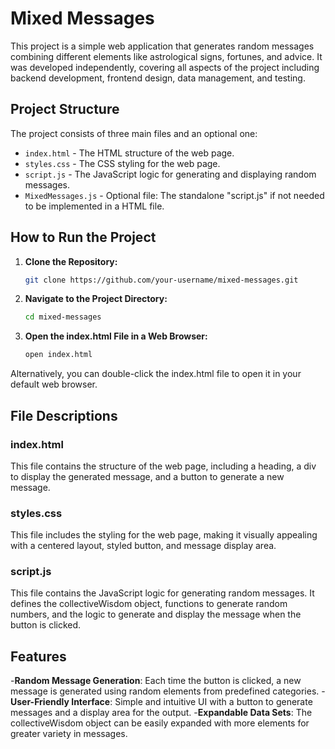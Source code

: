 # Mixed Messages

This project is a simple web application that generates random messages combining different elements like astrological signs, fortunes, and advice. It was developed independently, covering all aspects of the project including backend development, frontend design, data management, and testing.

## Project Structure

The project consists of three main files and an optional one:

- `index.html` - The HTML structure of the web page.
- `styles.css` - The CSS styling for the web page.
- `script.js` - The JavaScript logic for generating and displaying random messages.
- `MixedMessages.js` - Optional file: The standalone "script.js" if not needed to be implemented in a HTML file.

## How to Run the Project

1. **Clone the Repository:**
   ```sh
   git clone https://github.com/your-username/mixed-messages.git

2. **Navigate to the Project Directory:**
   ```sh
   cd mixed-messages

3. **Open the index.html File in a Web Browser:**
   ```sh
   open index.html


Alternatively, you can double-click the index.html file to open it in your default web browser.

## File Descriptions

### index.html

This file contains the structure of the web page, including a heading, a div to display the generated message, and a button to generate a new message.

### styles.css

This file includes the styling for the web page, making it visually appealing with a centered layout, styled button, and message display area.

### script.js

This file contains the JavaScript logic for generating random messages. It defines the collectiveWisdom object, functions to generate random numbers, and the logic to generate and display the message when the button is clicked.

## Features

   -**Random Message Generation**: Each time the button is clicked, a new message is generated using random elements from predefined categories.
   -**User-Friendly Interface**: Simple and intuitive UI with a button to generate messages and a display area for the output.
   -**Expandable Data Sets**: The collectiveWisdom object can be easily expanded with more elements for greater variety in messages.